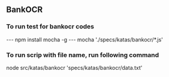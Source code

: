 ## BankOCR

### To run test for bankocr codes
--- npm install mocha -g
--- mocha './specs/katas/bankocr/*.js'

### To run scrip with file name, run following command
node src/katas/bankocr 'specs/katas/bankocr/data.txt'